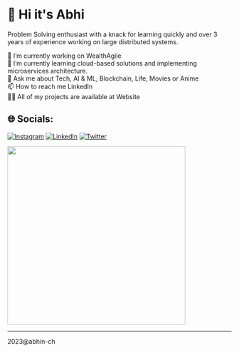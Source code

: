 # 💫 Hi it's Abhi
Problem Solving enthusiast with a knack for learning quickly and over 3 years of experience working on large distributed systems.


🔭 I’m currently working on WealthAgile<br>🌱 I’m currently learning cloud-based solutions and implementing microservices architecture.<br>💬 Ask me about Tech, AI & ML, Blockchain, Life, Movies or Anime<br>📫 How to reach me LinkedIn<br>👨‍💻 All of my projects are available at Website <be>

## 🌐 Socials:
[![Instagram](https://img.shields.io/badge/Instagram-%23E4405F.svg?logo=Instagram&logoColor=white)](https://instagram.com/abhinav6325) [![LinkedIn](https://img.shields.io/badge/LinkedIn-%230077B5.svg?logo=linkedin&logoColor=white)](https://linkedin.com/in/abhin-ch) [![Twitter](https://img.shields.io/badge/Twitter-%231DA1F2.svg?logo=Twitter&logoColor=white)](https://twitter.com/Abhinav32511307) 



<img src='https://randommeme-five.vercel.app/' style="height: 400px;"/>

---
2023@abhin-ch
